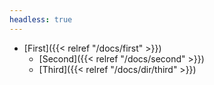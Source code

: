 ```yaml
---
headless: true
---
```


- [First]({{< relref "/docs/first" >}})
  - [Second]({{< relref "/docs/second" >}})
  - [Third]({{< relref "/docs/dir/third" >}})
